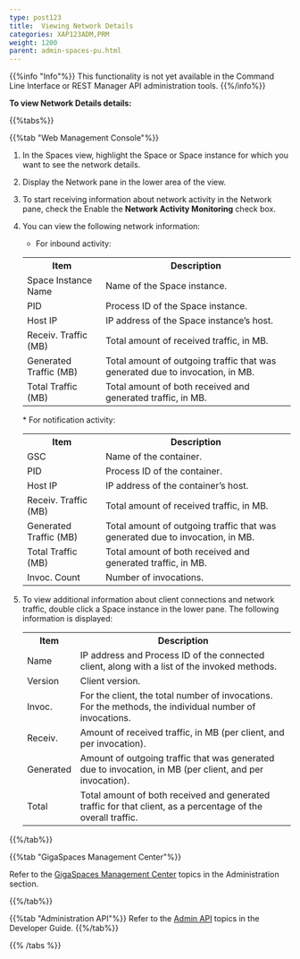 ```yaml
---
type: post123
title:  Viewing Network Details
categories: XAP123ADM,PRM
weight: 1200
parent: admin-spaces-pu.html
---
```

 
{{%info "Info"%}}
This functionality is not yet available in the Command Line Interface or REST Manager API administration tools.
{{%/info%}}
 
**To view Network Details details:**

{{%tabs%}}

<!--
{{%tab "Command Line Interface"%}}
N/A
{{%/tab%}}

{{%tab "REST Manager API"%}}
N/A
{{%/tab%}}
-->

{{%tab "Web Management Console"%}}

1. In the Spaces view, highlight the Space or Space instance for which you want to see the network  details.
1. Display the Network  pane in the lower area of the view.
1. To start receiving information about network activity in the Network pane, check the Enable the **Network Activity Monitoring** check box.
1. You can view the following network information:
	* For inbound activity:

	<table>
	<tr>
		<th>Item</th>
		<th>Description</th>
	</tr>
	<tr>
		<td>Space Instance Name</td>
		<td>Name of the Space instance.</td>
	</tr>
	<tr>
		<td>PID</td>
		<td>Process ID of the Space instance.</td>
	</tr>
	<tr>
		<td>Host IP</td>
		<td>IP address of the Space instance’s host.</td>
	</tr>
	<tr>
		<td>Receiv. Traffic (MB)</td>
		<td>Total amount of received traffic, in MB.</td>
	</tr>
	<tr>
		<td>Generated Traffic (MB)</td>
		<td>Total amount of outgoing traffic that was generated due to invocation, in MB.</td>
	</tr>
	<tr>
		<td>Total Traffic (MB)</td>
		<td>Total amount of both received and generated traffic, in MB.</td>
	</tr>
	</table>
	* For notification activity:

	<table>
	<tr>
		<th>Item</th>
		<th>Description</th>
	</tr>
	<tr>
		<td>GSC</td>
		<td>Name of the container.</td>
	</tr>
	<tr>
		<td>PID</td>
		<td>Process ID of the container.</td>
	</tr>
	<tr>
		<td>Host IP</td>
		<td>IP address of the container’s host.</td>
	</tr>
	<tr>
		<td>Receiv. Traffic (MB)</td>
		<td>Total amount of received traffic, in MB.</td>
	</tr>
	<tr>
		<td>Generated Traffic (MB)</td>
		<td>Total amount of outgoing traffic that was generated due to invocation, in MB.</td>
	</tr>
	<tr>
		<td>Total Traffic (MB)</td>
		<td>Total amount of both received and generated traffic, in MB.</td>
	</tr>
	<tr>
		<td>Invoc. Count</td>
		<td>Number of invocations.</td>
	</tr>
	</table>

1. To view additional information about client connections and network traffic, double click a Space instance in the lower pane. The following information is displayed:

	<table>
	<tr>
		<th>Item</th>
		<th>Description</th>
	</tr>
	<tr>
		<td>Name</td>
		<td>IP address and Process ID of the connected client, along with a list of the invoked methods.</td>
	</tr>
	<tr>
		<td>Version</td>
		<td>Client version.</td>
	</tr>
	<tr>
		<td>Invoc.</td>
		<td>For the client, the total number of invocations. For the methods, the individual number of invocations.</td>
	</tr>
	<tr>
		<td>Receiv. </td>
		<td>Amount of received traffic, in MB (per client, and per invocation).</td>
	</tr>
	<tr>
		<td>Generated </td>
		<td>Amount of outgoing traffic that was generated due to invocation, in MB (per client, and per invocation).</td>
	</tr>
	<tr>
		<td>Total</td>
		<td>Total amount of both received and generated traffic  for that client, as a percentage of the overall traffic.</td>
	</tr>
	</table>

{{%/tab%}}


{{%tab "GigaSpaces Management Center"%}}

Refer to the [GigaSpaces Management Center](./gigaspaces-management-center.html) topics in the Administration section.

{{%/tab%}}


{{%tab "Administration API"%}}
Refer to the [Admin API](../dev-java/administration-and-monitoring-overview.html) topics in the Developer Guide.
{{%/tab%}}

{{% /tabs %}}
  